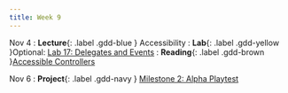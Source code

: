 ```yaml
---
title: Week 9
---
```


Nov 4
: **Lecture**{: .label .gdd-blue } Accessibility
: **Lab**{: .label .gdd-yellow }Optional: [Lab 17: Delegates and Events]
: **Reading**{: .label .gdd-brown }[Accessible Controllers]

Nov 6
: **Project**{: .label .gdd-navy } [Milestone 2: Alpha Playtest]


[Accessibility]: https://cdn.discordapp.com/attachments/433105512675016716/1416994428136067135/IMG_0453.jpg?ex=68c98726&is=68c835a6&hm=eb8947454b5c10cb3eaf64facaeda73b04aeb50fb632a3c5a069f63b801d54d3&

[Milestone 2: Alpha Playtest]: ../pages/projects/project3/project3

[Accessible Controllers]: https://www.cnet.com/news/microsofts-new-xbox-adaptive-controller-puts-disabled-players-back-in-the-game/

[Lab 17: Delegates and Events]: ./../pages/labs/lab17/lab17